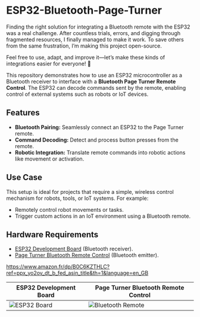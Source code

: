 # ESP32-Bluetooth-Page-Turner


Finding the right solution for integrating a Bluetooth remote with the ESP32 was a real challenge. After countless trials, errors, and digging through fragmented resources, I finally managed to make it work. To save others from the same frustration, I’m making this project open-source.

Feel free to use, adapt, and improve it—let’s make these kinds of integrations easier for everyone! 🚀

This repository demonstrates how to use an ESP32 microcontroller as a Bluetooth receiver to interface with a **Bluetooth Page Turner Remote Control**. The ESP32 can decode commands sent by the remote, enabling control of external systems such as robots or IoT devices.

## Features
- **Bluetooth Pairing:** Seamlessly connect an ESP32 to the Page Turner remote.
- **Command Decoding:** Detect and process button presses from the remote.
- **Robotic Integration:** Translate remote commands into robotic actions like movement or activation.

## Use Case
This setup is ideal for projects that require a simple, wireless control mechanism for robots, tools, or IoT systems. For example:
- Remotely control robot movements or tasks.
- Trigger custom actions in an IoT environment using a Bluetooth remote.

## Hardware Requirements
- [ESP32 Development Board](https://www.espressif.com/en/products/socs/esp32) (Bluetooth receiver).
- [Page Turner Bluetooth Remote Control](https://www.amazon.fr/dp/B0C6KZTHLC?ref=ppx_yo2ov_dt_b_fed_asin_title&th=1&language=en_GB) (Bluetooth emitter).

https://www.amazon.fr/dp/B0C6KZTHLC?ref=ppx_yo2ov_dt_b_fed_asin_title&th=1&language=en_GB


| ESP32 Development Board                                                                 | Page Turner Bluetooth Remote Control                                                                 |
| --------------------------------------------------------------------------------------- | ---------------------------------------------------------------------------------------------------- |
| ![ESP32 Board](https://asset.conrad.com/media10/isa/160267/c1/-/fr/002490159PI00/image.jpg?x=1000&y=1000&format=jpg&ex=1000&ey=1000&align=center) | ![Bluetooth Remote](https://m.media-amazon.com/images/I/51KBmWkEMBL._AC_SL1500_.jpg) |


